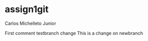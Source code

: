 # assign1git
Carlos Michelleto Junior

First comment
testbranch change
This is a change on newbranch

